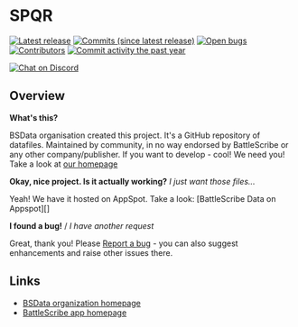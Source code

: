SPQR
====

[![Latest release](https://img.shields.io/github/release/BSData/spqr.svg?style=flat-square)](https://github.com/BSData/spqr/releases/latest)
[![Commits (since latest release)](https://img.shields.io/github/commits-since/BSData/spqr/latest.svg?style=flat-square)](https://github.com/BSData/spqr/releases)
[![Open bugs](https://img.shields.io/github/issues/BSData/spqr/bug.svg?style=flat-square&label=bugs)](https://github.com/BSData/spqr/issues?q=is%3Aissue+is%3Aopen+label%3Abug)
[![Contributors](https://img.shields.io/github/contributors/BSData/spqr.svg?style=flat-square)](https://github.com/BSData/spqr/graphs/contributors)
[![Commit activity the past year](https://img.shields.io/github/commit-activity/y/BSData/spqr.svg?style=flat-square)](https://github.com/BSData/spqr/pulse/monthly)

[![Chat on Discord](https://img.shields.io/discord/558412685981777922.svg?logo=discord&style=popout-square)](https://www.bsdata.net/discord)

## Overview ##

__What's this?__

BSData organisation created this project. It's a GitHub repository of datafiles.
Maintained by community, in no way endorsed by BattleScribe or any other company/publisher. If you want
to develop - cool! We need you! Take a look at [our homepage][BSData.net]

__Okay, nice project. Is it actually working?__ _I just want those files..._

Yeah! We have it hosted on AppSpot. Take a look: [BattleScribe Data on Appspot][]

__I found a bug!__ / *I have another request*

Great, thank you! Please [Report a bug][bug report] - you can also suggest enhancements and raise other issues there.

## Links ##

* [BSData organization homepage][BSData.net]
* [BattleScribe app homepage](https://www.battlescribe.net/)

[BSData.net]: https://www.bsdata.net/
[bug report]: https://github.com/BSData/spqr/issues/new/choose
